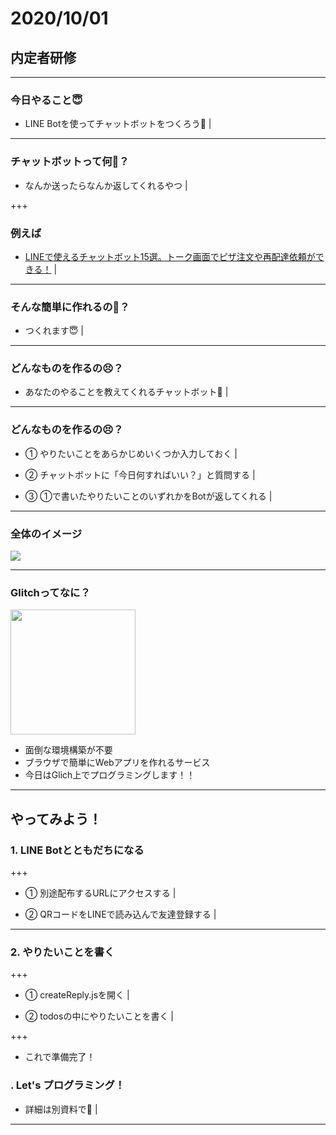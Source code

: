 # 2020/10/01
## 内定者研修

---

### 今日やること😇

- LINE Botを使ってチャットボットをつくろう💪 |

---

### チャットボットって何🤔？

- なんか送ったらなんか返してくれるやつ |

+++

### 例えば

- [LINEで使えるチャットボット15選。トーク画面でピザ注文や再配達依頼ができる！](https://mag.app-liv.jp/archive/64844) |

---

### そんな簡単に作れるの🥺？

- つくれます😇 |

---

### どんなものを作るの😣？

- あなたのやることを教えてくれるチャットボット🤗 |

---

### どんなものを作るの😣？

- ① やりたいことをあらかじめいくつか入力しておく |

- ② チャットボットに「今日何すればいい？」と質問する |

- ③ ①で書いたやりたいことのいずれかをBotが返してくれる |

---

### 全体のイメージ

<img src="https://s3.us-west-2.amazonaws.com/secure.notion-static.com/62efad50-f5af-4497-9e06-c539c888cb92/20200928_line_bot.png?X-Amz-Algorithm=AWS4-HMAC-SHA256&X-Amz-Credential=AKIAT73L2G45O3KS52Y5%2F20200928%2Fus-west-2%2Fs3%2Faws4_request&X-Amz-Date=20200928T051645Z&X-Amz-Expires=86400&X-Amz-Signature=d6157cdfaf23743b6c03ac1697b18d7c2182955c8dc93ddef3ed145ea3e1785e&X-Amz-SignedHeaders=host&response-content-disposition=filename%20%3D%2220200928_line_bot.png%22" style="max-width: 100%;">

---

### Glitchってなに？

<img src="https://s3.us-west-2.amazonaws.com/secure.notion-static.com/18ed1669-bc7a-4763-bdca-9312c2e97714/Untitled.png?X-Amz-Algorithm=AWS4-HMAC-SHA256&X-Amz-Credential=AKIAT73L2G45O3KS52Y5%2F20200928%2Fus-west-2%2Fs3%2Faws4_request&X-Amz-Date=20200928T053057Z&X-Amz-Expires=86400&X-Amz-Signature=ee27c47ca8ebc1788a0ccb0142eae80983773d90da8b56594494c131940ce322&X-Amz-SignedHeaders=host&response-content-disposition=filename%20%3D%22Untitled.png%22" style="width: 200px;">

- 面倒な環境構築が不要
- ブラウザで簡単にWebアプリを作れるサービス
- 今日はGlich上でプログラミングします！！

---

## やってみよう！

### 1. LINE Botとともだちになる

+++

- ① 別途配布するURLにアクセスする |

- ② QRコードをLINEで読み込んで友達登録する |

---

### 2. やりたいことを書く

+++

- ① createReply.jsを開く |

- ② todosの中にやりたいことを書く |

+++

- これで準備完了！

### . Let's プログラミング！
- 詳細は別資料で👋 |

---
